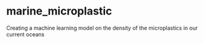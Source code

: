 # marine_microplastic
Creating a machine learning model on the density of the microplastics in our current oceans

